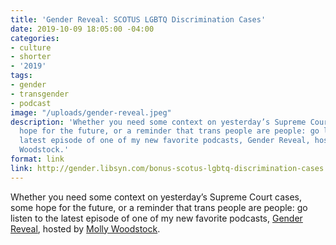 ```yaml
---
title: 'Gender Reveal: SCOTUS LGBTQ Discrimination Cases'
date: 2019-10-09 18:05:00 -04:00
categories:
- culture
- shorter
- '2019'
tags:
- gender
- transgender
- podcast
image: "/uploads/gender-reveal.jpeg"
description: 'Whether you need some context on yesterday’s Supreme Court cases, some
  hope for the future, or a reminder that trans people are people: go listen to the
  latest episode of one of my new favorite podcasts, Gender Reveal, hosted by Molly
  Woodstock.'
format: link
link: http://gender.libsyn.com/bonus-scotus-lgbtq-discrimination-cases
---
```


Whether you need some context on yesterday’s Supreme Court cases, some hope for the future, or a reminder that trans people are people: go listen to the latest episode of one of my new favorite podcasts, [Gender Reveal](https://www.genderpodcast.com), hosted by [Molly Woodstock](https://mollywoodstock.com).
